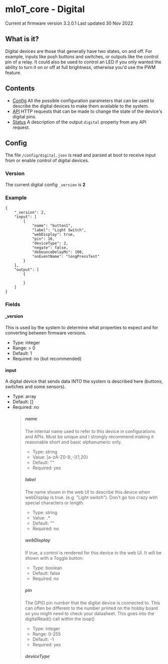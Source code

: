 # mIoT_core - Digital

Current at firmware version 3.2.0.1
Last updated 30 Nov 2022

## What is it?
Digital devices are those that generally have two states, on and off. For example, inputs like push buttons and switches, or outputs like the control pin of a relay. It could also be used to control an LED if you only wanted the ability to turn it on or off at full brightness, otherwise you'd use the PWM feature.

## Contents
* [Config](#config) All the possible configuration parameters that can be used to describe the digital devices to make them available to the system.
* [API](#api) HTTP requests that can be made to change the state of the device's digital pins.
* [Status](#status) A description of the output `digital` property from any API request.

## Config
The file `/config/digital.json` is read and parsed at boot to receive input from or enable control of digital devices.

### Version
The current digital config `_version` is **2**

### Example
```
{
	"_version": 2,
	"input": [
		{
			"name": "button1",
			"label": "Light Switch",
			"webDisplay": true,
			"pin": 16,
			"deviceType": 2,
			"negate": false,
			"debounceDelayMs": 100,
			"onEventName": "longPressTest"
		}
	],
	"output": [
		{
			
		}
	]
}
```

### Fields

#### _version
This is used by the system to determine what properties to expect and for converting between firmware versions.
* Type: integer
* Range: > 0
* Default: 1
* Required: no (but recommended)

#### input
A digital device that sends data INTO the system is described here (buttons, switches and some sensors).
* Type: array<object>
* Default: []
* Required: no

> ##### name
> The internal name used to refer to this device in configurations and APIs. Must be unique and I strongly recommend making it reasonable short and basic alphanumeric only.
> * Type: string
> * Value: [a-zA-Z0-9_-]{1,20}
> * Default: ""
> * Required: yes
>
> ##### label
> The name shown in the web UI to describe this device when webDisplay is true. (e.g. "Light switch"). Don't go too crazy with special characters or length.
> * Type: string
> * Value: .*
> * Default: ""
> * Required: no
>
> ##### webDisplay
> If true, a control is rendered for this device in the web UI. It will be shown with a Toggle button.
> * Type: boolean
> * Default: false
> * Required: no
>
> ##### pin
> The GPIO pin number that the digital device is connected to. This can often be different to the number printed on the hobby board so you might need to check your datasheet. This goes into the digitalRead(<pin>) call within the loop()
> * Type: integer
> * Range: 0-255
> * Default: -1
> * Required: yes
>
> ##### deviceType
